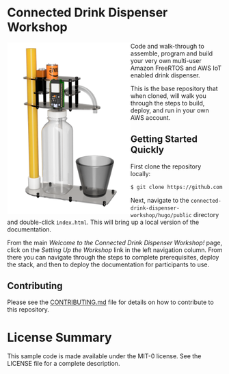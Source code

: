 <!--
license: MIT-0
copyright: Copyright 2019 Amazon.com, Inc. or its affiliates. All Rights Reserved.
title: Repository Main README file
-->

# Connected Drink Dispenser Workshop

<img align="left" height="400" src="docs/hugo/static/images/model-trans-bg.png">
Code and walk-through to assemble, program and build your very own multi-user Amazon FreeRTOS and AWS IoT enabled drink dispenser.

This is the base repository that when cloned, will walk you through the steps to build, deploy, and run in your own AWS account.

## Getting Started Quickly

First clone the repository locally:

```bash
$ git clone https://github.com/aws-samples/connected-drink-dispenser-workshop.git
```
Next, navigate to the `connected-drink-dispenser-workshop/hugo/public` directory and double-click `index.html`. This will bring up a local version of the documentation.

From the main *Welcome to the Connected Drink Dispenser Workshop!* page, click on the *Setting Up the Workshop* link in the left navigation column. From there you can navigate through the steps to complete prerequisites, deploy the stack, and then to deploy the documentation for participants to use.

## Contributing

Please see the [CONTRIBUTING.md](CONTRIBUTING.md) file for details on how to contribute to this repository.


# License Summary

This sample code is made available under the MIT-0 license. See the LICENSE file for a complete description.
